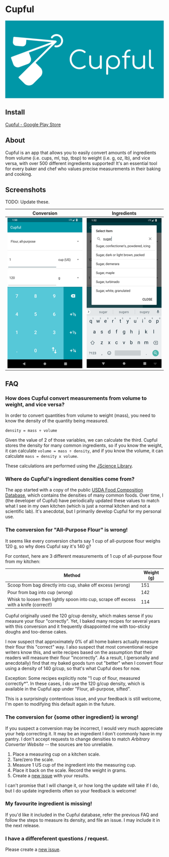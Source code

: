 # Cupful

![Cupful header](https://raw.githubusercontent.com/natalieperna/cupful-android/master/images/web_feature_graphic.png)

## Install

[Cupful - Google Play Store](https://play.google.com/store/apps/details?id=com.natalieperna.cupful)

## About

Cupful is an app that allows you to easily convert amounts of ingredients from volume (i.e. cups, ml, tsp, tbsp) to weight (i.e. g, oz, lb), and vice versa, with over 500 different ingredients supported!
It's an essential tool for every baker and chef who values precise measurements in their baking and cooking.

## Screenshots

TODO: Update these.

| Conversion                 | Ingredients                |
|:--------------------------:|:--------------------------:|
| ![Screenshot][screenshot1] | ![Screenshot][screenshot4] |


[screenshot1]: https://github.com/natalieperna/cupful-android/blob/master/images/screenshots/screenshot_1.png
[screenshot4]: https://github.com/natalieperna/cupful-android/blob/master/images/screenshots/screenshot_4.png

## FAQ

### How does Cupful convert measurements from volume to weight, and vice versa?

In order to convert quantities from volume to weight (mass), you need to know the density of the quantity being measured.

```
density = mass ÷ volume
```

Given the value of 2 of those variables, we can calculate the third. Cupful stores the density for many common ingredients, so if you know the weight, it can calculate `volume = mass ÷ density`, and if you know the volume, it can calculate `mass = density x volume`.

These calculations are performed using the [JScience Library](http://jscience.org/).

### Where do Cupful's ingredient densities come from?

The app started with a copy of the public [USDA Food Composition Database](https://ndb.nal.usda.gov/ndb/), which contains the densities of many common foods. Over time, I (the developer of Cupful) have periodically updated these values to match what I see in my own kitchen (which is just a normal kitchen and not a scientific lab). It's anecdotal, but I primarily develop Cupful for my personal use.

### The conversion for "All-Purpose Flour" is wrong!

It seems like every conversion charts say 1 cup of all-purpose flour weighs 120 g, so why does Cupful say it's 140 g?

For context, here are 3 different measurements of 1 cup of all-purpose flour from my kitchen:

| Method                                                                                       | Weight (g) |
|----------------------------------------------------------------------------------------------|------------|
| Scoop from bag directly into cup, shake off excess (wrong)                                   | 151        |
| Pour from bag into cup (wrong)                                                               | 142        |
| Whisk to loosen then lightly spoon into cup, scrape off excess with a knife (correct!)       | 114        |

Cupful originally used the 120 g/cup density, which makes sense if you measure your flour "correctly". Yet, I baked many recipes for several years with this conversion and it frequently disappointed me with too-sticky doughs and too-dense cakes.

I now suspect that approximately 0% of all home bakers actually measure their flour this "correct" way. I also suspect that most conventional recipe writers know this, and write recipes based on the assumption that their readers will measure their flour "incorrectly". As a result, I (personally and anecdotally) find that my baked goods turn out "better" when I convert flour using a density of 140 g/cup, so that's what Cupful does for now.

Exception: Some recipes explicitly note "1 cup of flour, measured correctly\*". In these cases, I do use the 120 g/cup density, which is available in the Cupful app under "Flour, all-purpose, sifted".

This is a surprisingly contentious issue, and your feedback is still welcome, I'm open to modifying this default again in the future.

### The conversion for {some other ingredient} is wrong!

If you suspect a conversion may be incorrect, I would very much appreciate your help correcting it. It may be an ingredient I don't commonly have in my pantry. I don't accept requests to change densities to match *Arbitrary Converter Website* -- the sources are too unreliable.

1. Place a measuring cup on a kitchen scale.
2. Tare/zero the scale.
3. Measure 1 US cup of the ingredient into the measuring cup.
4. Place it back on the scale. Record the weight in grams.
5. Create a [new issue](https://github.com/sudonatalie/cupful-android/issues/new) with your results.

I can't promise that I will change it, or how long the update will take if I do, but I do update ingredients often so your feedback is welcome!

### My favourite ingredient is missing!

If you'd like it included in the Cupful database, refer the previous FAQ and follow the steps to measure its density, and file an issue. I may include it in the next release.

### I have a differeferent questions / request.

Please create a [new issue](https://github.com/sudonatalie/cupful-android/issues/new).
